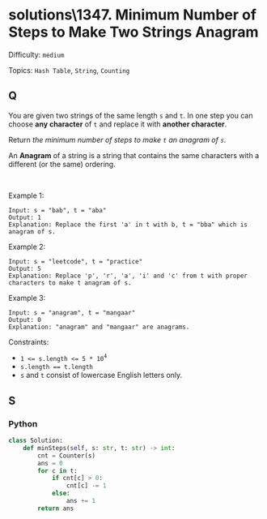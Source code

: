 # solutions\1347. Minimum Number of Steps to Make Two Strings Anagram

Difficulty: `medium`

Topics: `Hash Table`, `String`, `Counting`

## Q

You are given two strings of the same length `s` and `t`. In one step you can choose **any character** of `t` and replace it with **another character**.

Return _the minimum number of steps to make `t` an anagram of `s`_.

An **Anagram** of a string is a string that contains the same characters with a different (or the same) ordering.

<br>

Example 1:

```
Input: s = "bab", t = "aba"
Output: 1
Explanation: Replace the first 'a' in t with b, t = "bba" which is anagram of s.
```

Example 2:

```
Input: s = "leetcode", t = "practice"
Output: 5
Explanation: Replace 'p', 'r', 'a', 'i' and 'c' from t with proper characters to make t anagram of s.
```

Example 3:

```
Input: s = "anagram", t = "mangaar"
Output: 0
Explanation: "anagram" and "mangaar" are anagrams.
```

Constraints:

- `1 <= s.length <= 5 * 10`<sup>`4`</sup>
- `s.length == t.length`
- `s` and `t` consist of lowercase English letters only.

## S

### Python

```python
class Solution:
    def minSteps(self, s: str, t: str) -> int:
        cnt = Counter(s)
        ans = 0
        for c in t:
            if cnt[c] > 0:
                cnt[c] -= 1
            else:
                ans += 1
        return ans
```
